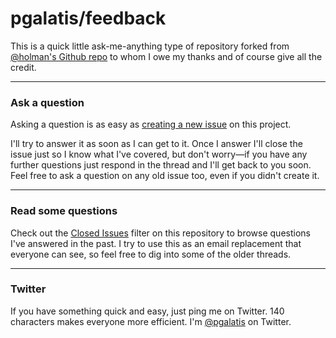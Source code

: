 # pgalatis/feedback

This is a quick little ask-me-anything type of repository forked from [@holman's Github repo](https://github.com/holman/feedback) to whom I owe my thanks and of course give all the credit. 

---

### Ask a question

Asking a question is as easy as
[creating a new issue](https://github.com/pgalatis/feedback/issues/new) on this
project.

I'll try to answer it as soon as I can get to it. Once I answer I'll close the
issue just so I know what I've covered, but don't worry&mdash;if you have any further
questions just respond in the thread and I'll get back to you soon. Feel free to
ask a question on any old issue too, even if you didn't create it.

---

### Read some questions

Check out the [Closed Issues](https://github.com/pgalatis/feedback/issues?sort=created&direction=desc&state=closed&page=1)
filter on this repository to browse questions I've answered in the past. I try
to use this as an email replacement that everyone can see, so feel free to dig
into some of the older threads.

---

### Twitter

If you have something quick and easy, just ping me on Twitter. 140 characters
makes everyone more efficient. I'm [@pgalatis](https://twitter.com/pgalatis) on
Twitter.
